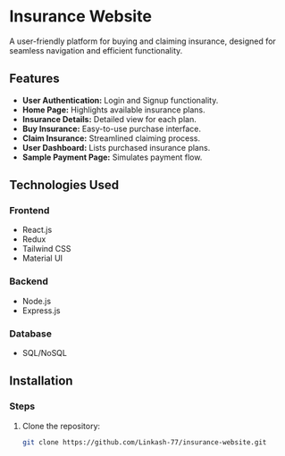 # Insurance Website  

A user-friendly platform for buying and claiming insurance, designed for seamless navigation and efficient functionality.  

## Features  
- **User Authentication:** Login and Signup functionality.  
- **Home Page:** Highlights available insurance plans.  
- **Insurance Details:** Detailed view for each plan.  
- **Buy Insurance:** Easy-to-use purchase interface.  
- **Claim Insurance:** Streamlined claiming process.  
- **User Dashboard:** Lists purchased insurance plans.  
- **Sample Payment Page:** Simulates payment flow.  

## Technologies Used  
### Frontend  
- React.js  
- Redux  
- Tailwind CSS  
- Material UI  

### Backend  
- Node.js  
- Express.js  

### Database  
- SQL/NoSQL  

## Installation  


### Steps  
1. Clone the repository:  
   ```bash  
   git clone https://github.com/Linkash-77/insurance-website.git  

